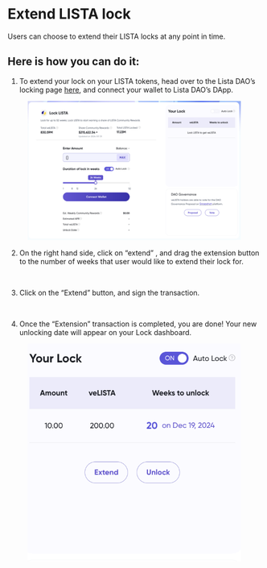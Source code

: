 # Extend LISTA lock

Users can choose to extend their LISTA locks at any point in time.

## Here is how you can do it:

1. To extend your lock on your LISTA tokens, head over to the Lista DAO’s locking page [here](https://lista.org/lock), and connect your wallet to Lista DAO’s DApp.

<figure><img src="../../.gitbook/assets/image (18).png" alt=""><figcaption></figcaption></figure>

2. On the right hand side, click on “extend” , and drag the extension button to the number of weeks that user would like to extend their lock for.

<div align="left">

<figure><img src="https://lh7-us.googleusercontent.com/docsz/AD_4nXdRU0JccbDKm7w0ecv-c0cxaHYbUZTp6JmgfZ6pCf_JW0xqlxk6bUT0YJ-Z23po7cwx-tiLsAKWPjsU-VLOJ_KQrsqC5k1VyghFpvkg-UYi-ggnUJgVTU-JEEhJazV85UWI5NZF7tOMSHN2nbO6oR37JKbD?key=I9PhIveewXW6geOxMvM3tQ" alt=""><figcaption></figcaption></figure>

</div>

3. Click on the “Extend” button, and sign the transaction.

<div align="left">

<figure><img src="https://lh7-us.googleusercontent.com/docsz/AD_4nXf0LgtmWNImRxcXFeJLtdZAZAvw30s7F7Q6MR577UUCs1P0JfNzYUFqAL2ocAjFihFSBsora6mAmmvPMq9UJvjYr41aZ2XsSrEsgkX4DoUzSCbuT-xv21i4sdlZcPEALXRMT4rNv6xDzHUwAyBaaK_48Ob4?key=I9PhIveewXW6geOxMvM3tQ" alt=""><figcaption></figcaption></figure>

</div>

4. Once the “Extension” transaction is completed, you are done! Your new unlocking date will appear on your Lock dashboard.

<div align="left">

<figure><img src="../../.gitbook/assets/image (20).png" alt=""><figcaption></figcaption></figure>

</div>
